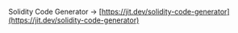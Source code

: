 Solidity Code Generator → [https://jit.dev/solidity-code-generator](https://jit.dev/solidity-code-generator)
